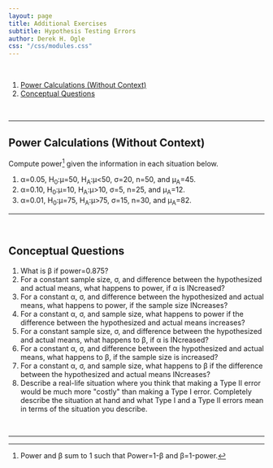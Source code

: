 ```yaml
---
layout: page
title: Additional Exercises
subtitle: Hypothesis Testing Errors
author: Derek H. Ogle
css: "/css/modules.css"
---
```


&nbsp;

1. [Power Calculations (Without Context)](#power-calculations-without-context)
1. [Conceptual Questions](#conceptual-questions)

&nbsp;

----

## Power Calculations (Without Context)
Compute power[^powerbeta] given the information in each situation below. 
1. &alpha;=0.05, H<sub>0</sub>:&mu;=50, H<sub>A</sub>:&mu;<50, &sigma;=20, n=50, and &mu;<sub>A</sub>=45.
1. &alpha;=0.10, H<sub>0</sub>:&mu;=10, H<sub>A</sub>:&mu;>10, &sigma;=5, n=25, and &mu;<sub>A</sub>=12.
1. &alpha;=0.01, H<sub>0</sub>:&mu;=75, H<sub>A</sub>:&mu;>75, &sigma;=15, n=30, and &mu;<sub>A</sub>=82.

----

&nbsp;

## Conceptual Questions

1. What is &beta; if power=0.875?
1. For a constant sample size, &sigma;, and difference between the hypothesized and actual means, what happens to power, if &alpha; is INcreased?
1. For a constant &alpha;, &sigma;, and difference between the hypothesized and actual means, what happens to power, if the sample size INcreases?
1. For a constant &alpha;, &sigma;, and sample size, what happens to power if the difference between the hypothesized and actual means increases?
1. For a constant sample size, &sigma;, and difference between the hypothesized and actual means, what happens to &beta;, if &alpha; is INcreased?
1. For a constant &alpha;, &sigma;, and difference between the hypothesized and actual means, what happens to &beta;, if the sample size is increased?
1. For a constant &alpha;, &sigma;, and sample size, what happens to &beta; if the difference between the hypothesized and actual means INcreases?
1. Describe a real-life situation where you think that making a Type II error would be much more "costly" than making a Type I error. Completely describe the situation at hand and what Type I and a Type II errors mean in terms of the situation you describe.

&nbsp;

----

[^powerbeta]: Power and &beta; sum to 1 such that Power=1-&beta; and &beta;=1-power.
